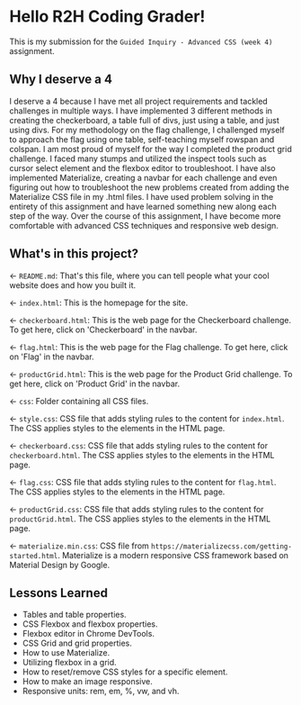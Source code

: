 # Hello R2H Coding Grader!

This is my submission for the `Guided Inquiry - Advanced CSS (week 4)` assignment. 

## Why I deserve a 4

I deserve a 4 because I have met all project requirements and tackled challenges in multiple ways. I have implemented 3 different methods in creating the checkerboard, a table full of divs, just using a table, and just using divs. For my methodology on the flag challenge, I challenged myself to approach the flag using one table, self-teaching myself rowspan and colspan. I am most proud of myself for the way I completed the product grid challenge. I faced many stumps and utilized the inspect tools such as cursor select element and the flexbox editor to troubleshoot. I have also implemented Materialize, creating a navbar for each challenge and even figuring out how to troubleshoot the new problems created from adding the Materialize CSS file in my .html files. I have used problem solving in the entirety of this assignment and have learned something new along each step of the way. Over the course of this assignment, I have become more comfortable with advanced CSS techniques and responsive web design.

## What's in this project?

← `README.md`: That's this file, where you can tell people what your cool website does and how you built it.

← `index.html`: This is the homepage for the site.

← `checkerboard.html`: This is the web page for the Checkerboard challenge. To get here, click on 'Checkerboard' in the navbar.

← `flag.html`: This is the web page for the Flag challenge. To get here, click on 'Flag' in the navbar.

← `productGrid.html`: This is the web page for the Product Grid challenge. To get here, click on 'Product Grid' in the navbar.

← `css`: Folder containing all CSS files.

← `style.css`: CSS file that adds styling rules to the content for `index.html`. The CSS applies styles to the elements in the HTML page.

← `checkerboard.css`: CSS file that adds styling rules to the content for `checkerboard.html`. The CSS applies styles to the elements in the HTML page.

← `flag.css`: CSS file that adds styling rules to the content for `flag.html`. The CSS applies styles to the elements in the HTML page.

← `productGrid.css`: CSS file that adds styling rules to the content for `productGrid.html`. The CSS applies styles to the elements in the HTML page.

← `materialize.min.css`: CSS file from `https://materializecss.com/getting-started.html`. Materialize is a modern responsive CSS framework based on Material Design by Google.

## Lessons Learned

- Tables and table properties.
- CSS Flexbox and flexbox properties.
- Flexbox editor in Chrome DevTools.
- CSS Grid and grid properties.
- How to use Materialize.
- Utilizing flexbox in a grid.
- How to reset/remove CSS styles for a specific element.
- How to make an image responsive.
- Responsive units: rem, em, %, vw, and vh.